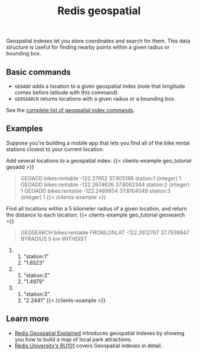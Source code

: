 ﻿---
title: "Redis geospatial"
linkTitle: "Geospatial"
weight: 80
description: >
    Introduction to the Redis Geospatial data type
---

Geospatial indexes let you store coordinates and search for them.
This data structure is useful for finding nearby points within a given radius or bounding box.

## Basic commands

* `GEOADD` adds a location to a given geospatial index (note that longitude comes before latitude with this command).
* `GEOSEARCH` returns locations with a given radius or a bounding box.

See the [complete list of geospatial index commands](https://redis.io/commands/?group=geo).


## Examples

Suppose you're building a mobile app that lets you find all of the bike rental stations closest to your current location.

Add several locations to a geospatial index:
{{< clients-example geo_tutorial geoadd >}}
> GEOADD bikes:rentable -122.27652 37.805186 station:1
(integer) 1
> GEOADD bikes:rentable -122.2674626 37.8062344 station:2
(integer) 1
> GEOADD bikes:rentable -122.2469854 37.8104049 station:3
(integer) 1
{{< /clients-example >}}

Find all locations within a 5 kilometer radius of a given location, and return the distance to each location:
{{< clients-example geo_tutorial geosearch >}}
> GEOSEARCH bikes:rentable FROMLONLAT -122.2612767 37.7936847 BYRADIUS 5 km WITHDIST
1) 1) "station:1"
   2) "1.8523"
2) 1) "station:2"
   2) "1.4979"
3) 1) "station:3"
   2) "2.2441"
{{< /clients-example >}}

## Learn more

* [Redis Geospatial Explained](https://www.youtube.com/watch?v=qftiVQraxmI) introduces geospatial indexes by showing you how to build a map of local park attractions.
* [Redis University's RU101](https://university.redis.com/courses/ru101/) covers Geospatial indexes in detail.
